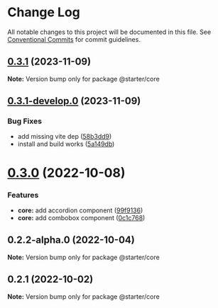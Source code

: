# Change Log

All notable changes to this project will be documented in this file.
See [Conventional Commits](https://conventionalcommits.org) for commit guidelines.

## [0.3.1](https://github.com/ccreusat/starter-monorepo-lerna-vite/compare/@starter/core@0.3.1-develop.0...@starter/core@0.3.1) (2023-11-09)

**Note:** Version bump only for package @starter/core





## [0.3.1-develop.0](https://github.com/ccreusat/starter-monorepo-lerna-vite/compare/@starter/core@0.3.0...@starter/core@0.3.1-develop.0) (2023-11-09)


### Bug Fixes

* add missing vite dep ([58b3dd9](https://github.com/ccreusat/starter-monorepo-lerna-vite/commit/58b3dd9441df99579a1289de8913e1085c2d1dba))
* install and build works ([5a149db](https://github.com/ccreusat/starter-monorepo-lerna-vite/commit/5a149db6b335b45625769a36e873fdd357b8011b))





# [0.3.0](https://github.com/ccreusat/starter-monorepo-lerna-vite/compare/@starter/core@0.2.2-alpha.0...@starter/core@0.3.0) (2022-10-08)


### Features

* **core:** add accordion component ([99f9136](https://github.com/ccreusat/starter-monorepo-lerna-vite/commit/99f9136668a8f43e8b5f30deeb23d881c63fea17))
* **core:** add combobox component ([0c1c768](https://github.com/ccreusat/starter-monorepo-lerna-vite/commit/0c1c768e5c7a6cb17af1b36588b66b281aac918f))





## 0.2.2-alpha.0 (2022-10-04)

**Note:** Version bump only for package @starter/core





## 0.2.1 (2022-10-02)

**Note:** Version bump only for package @starter/core
